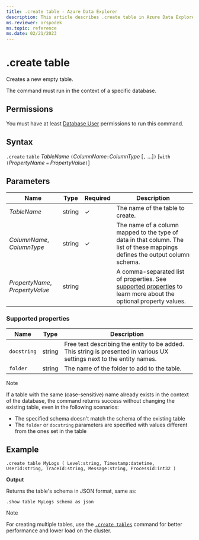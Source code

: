 ```yaml
---
title: .create table - Azure Data Explorer
description: This article describes .create table in Azure Data Explorer.
ms.reviewer: orspodek
ms.topic: reference
ms.date: 02/21/2023
---
```

# .create table

Creates a new empty table.

The command must run in the context of a specific database.

## Permissions

You must have at least [Database User](access-control/role-based-access-control.md) permissions to run this command.

## Syntax

`.create` `table` *TableName* `(`*ColumnName*`:`*ColumnType* [`,` ...]`)`  [`with` `(`*PropertyName* `=` *PropertyValue*`)`]

## Parameters

| Name | Type | Required | Description |
|--|--|--|--|
| *TableName* | string | &check; | The name of the table to create. |
| *ColumnName*, *ColumnType* | string | &check; | The name of a column mapped to the type of data in that column. The list of these mappings defines the output column schema.|
| *PropertyName*, *PropertyValue* | string | | A comma-separated list of properties. See [supported properties](#supported-properties) to learn more about the optional property values.|

### Supported properties

|Name|Type|Description|
|--|--|--|
|`docstring`|string|Free text describing the entity to be added. This string is presented in various UX settings next to the entity names.|
|`folder`|string|The name of the folder to add to the table.|

> [!NOTE]
> If a table with the same (case-sensitive) name already exists in the context of the database, the command returns success without changing the existing table, even in the following scenarios:
>
> - The specified schema doesn't match the schema of the existing table
> - The `folder` or `docstring` parameters are specified with values different from the ones set in the table

## Example

```kusto
.create table MyLogs ( Level:string, Timestamp:datetime, UserId:string, TraceId:string, Message:string, ProcessId:int32 ) 
```

**Output**

Returns the table's schema in JSON format, same as:

```kusto
.show table MyLogs schema as json
```

> [!NOTE]
> For creating multiple tables, use the [`.create tables`](create-tables-command.md) command for better performance and lower load on the cluster.

